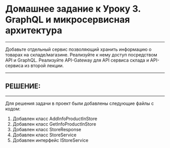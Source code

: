 ﻿# Домашнее задание к Уроку 3. GraphQL и микросервисная архитектура
---
Добавьте отдельный сервис позволяющий хранить информацию о товарах на складе/магазине. Реализуйте к нему доступ посредством API и GraphQL.
Реализуйте API-Gateway для API сервиса склада и API-сервиса из второй лекции.

---
## РЕШЕНИЕ:
---
Для решения задачи в проект были добавлены следующие файлы с кодом:

1. Добавлен класс AddInfoProductInStore
2. Добавлен класс GetInfoProductInStore
3. Добавлен класс StoreResponse
4. Добавлен класс StoreService
5. Добавлен интерфейс IStoreService



